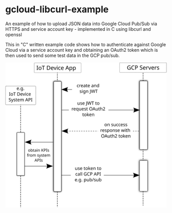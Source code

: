 # gcloud-libcurl-example
An example of how to upload JSON data into Google Cloud Pub/Sub via HTTPS and service account key - implemented in C using libcurl and openssl

This in "C" written example code shows how to authenticate against Google Cloud via a service account key and obtaining an OAuth2 token which is then used to send some test data in the GCP pub/sub.


![GCP authentication and communication flow](doc/GCP-Communication-Flow.svg)